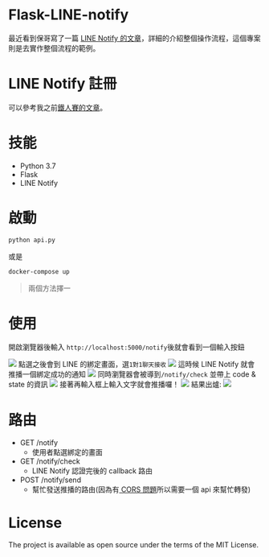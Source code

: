 # Flask-LINE-notify

最近看到保哥寫了一篇 [LINE Notify 的文章](https://blog.miniasp.com/post/2020/02/17/Go-Through-LINE-Notify-Without-Any-Code)，詳細的介紹整個操作流程，這個專案則是去實作整個流程的範例。

# LINE Notify 註冊

可以參考我之前[鐵人賽的文章](https://nijialin.com/2019/09/20/Day5-%E5%81%9A%E4%B8%80%E5%80%8B%E8%88%87-LINE-Notify-%E9%80%A3%E5%8B%95%E7%9A%84%E6%9C%8D%E5%8B%99/)。

# 技能

- Python 3.7
- Flask
- LINE Notify

# 啟動

```sh
python api.py
```

或是

```dockerfile
docker-compose up
```

> 兩個方法擇一

# 使用

開啟瀏覽器後輸入 `http://localhost:5000/notify`後就會看到一個輸入按鈕

![](https://i.imgur.com/RraASZL.png)
點選之後會到 LINE 的綁定畫面，選`1對1聊天接收`
![](https://i.imgur.com/jhB3pMV.png)
這時候 LINE Notify 就會推播一個綁定成功的通知
![](https://i.imgur.com/0KlKrXE.png)
同時瀏覽器會被導到`/notify/check` 並帶上 code & state 的資訊
![](https://i.imgur.com/oGs5NWI.png)
接著再輸入框上輸入文字就會推播囉！
![](https://i.imgur.com/U9zZnmm.png)
結果出爐:
![](https://i.imgur.com/KjGXOo3.png)

# 路由

- GET /notify
  - 使用者點選綁定的畫面
- GET /notify/check
  - LINE Notify 認證完後的 callback 路由
- POST /notify/send
  - 幫忙發送推播的路由(因為有[ CORS 問題](https://developer.mozilla.org/zh-TW/docs/Web/HTTP/CORS)所以需要一個 api 來幫忙轉發)

# License

The project is available as open source under the terms of the MIT License.
